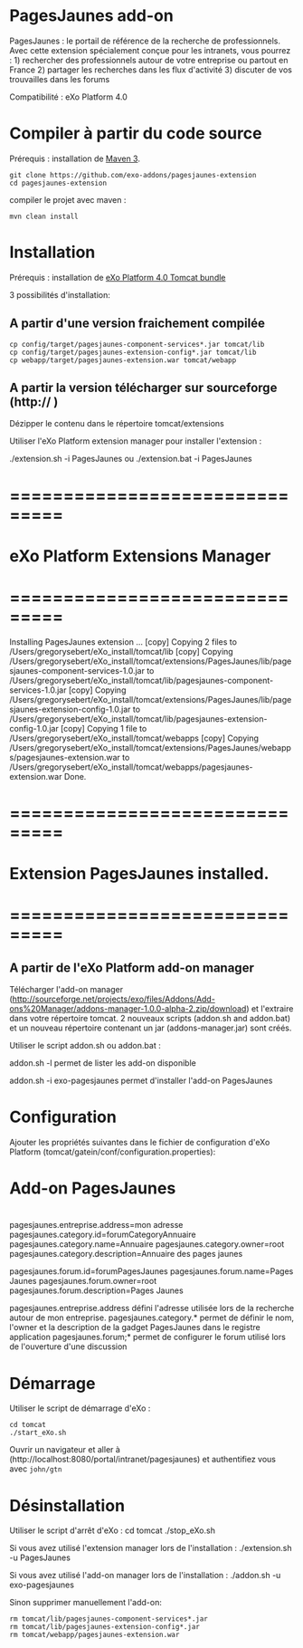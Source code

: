 PagesJaunes add-on
=====================

PagesJaunes : le portail de référence de la recherche de professionnels. Avec cette extension spécialement conçue pour les intranets, vous pourrez : 1) rechercher des professionnels autour de votre entreprise ou partout en France 2) partager les recherches dans les flux d'activité 3) discuter de vos trouvailles dans les forums 

Compatibilité : eXo Platform 4.0


Compiler à partir du code source 
==========================================

Prérequis : installation de  [Maven 3](http://maven.apache.org/download.html).

    git clone https://github.com/exo-addons/pagesjaunes-extension
    cd pagesjaunes-extension

compiler le projet avec maven :

    mvn clean install
    

Installation
===================== 

Prérequis : installation de [eXo Platform 4.0 Tomcat bundle](http://www.exoplatform.com/company/en/download-exo-platform)   

3 possibilités d'installation:

A partir d'une version fraichement compilée
---------------------------------------------

    cp config/target/pagesjaunes-component-services*.jar tomcat/lib
    cp config/target/pagesjaunes-extension-config*.jar tomcat/lib
    cp webapp/target/pagesjaunes-extension.war tomcat/webapp
    

A partir la version télécharger sur sourceforge (http:// )
----------------------------------------------------------

Dézipper le contenu dans le répertoire tomcat/extensions

Utiliser l'eXo Platform extension manager pour installer l'extension :

./extension.sh -i PagesJaunes ou ./extension.bat -i PagesJaunes

 # ===============================
 # eXo Platform Extensions Manager
 # ===============================

Installing PagesJaunes extension ...
     [copy] Copying 2 files to /Users/gregorysebert/eXo_install/tomcat/lib
     [copy] Copying /Users/gregorysebert/eXo_install/tomcat/extensions/PagesJaunes/lib/pagesjaunes-component-services-1.0.jar to /Users/gregorysebert/eXo_install/tomcat/lib/pagesjaunes-component-services-1.0.jar
     [copy] Copying /Users/gregorysebert/eXo_install/tomcat/extensions/PagesJaunes/lib/pagesjaunes-extension-config-1.0.jar to /Users/gregorysebert/eXo_install/tomcat/lib/pagesjaunes-extension-config-1.0.jar
     [copy] Copying 1 file to /Users/gregorysebert/eXo_install/tomcat/webapps
     [copy] Copying /Users/gregorysebert/eXo_install/tomcat/extensions/PagesJaunes/webapps/pagesjaunes-extension.war to /Users/gregorysebert/eXo_install/tomcat/webapps/pagesjaunes-extension.war
Done.

 # ===============================
 # Extension PagesJaunes installed.
 # ===============================



A partir de l'eXo Platform add-on manager
-----------------------------------------

Télécharger l'add-on manager (http://sourceforge.net/projects/exo/files/Addons/Add-ons%20Manager/addons-manager-1.0.0-alpha-2.zip/download) et l'extraire dans votre répertoire tomcat. 2 nouveaux scripts (addon.sh and addon.bat) et un nouveau répertoire contenant un jar (addons-manager.jar) sont créés.

Utiliser le script addon.sh ou addon.bat :

addon.sh -l permet de lister les add-on disponible

addon.sh -i exo-pagesjaunes permet d'installer l'add-on PagesJaunes



Configuration
===============

Ajouter les propriétés suivantes dans le fichier de configuration d'eXo Platform (tomcat/gatein/conf/configuration.properties):

#
# Add-on PagesJaunes
#

pagesjaunes.entreprise.address=mon adresse
pagesjaunes.category.id=forumCategoryAnnuaire
pagesjaunes.category.name=Annuaire
pagesjaunes.category.owner=root
pagesjaunes.category.description=Annuaire des pages jaunes

pagesjaunes.forum.id=forumPagesJaunes
pagesjaunes.forum.name=Pages Jaunes
pagesjaunes.forum.owner=root
pagesjaunes.forum.description=Pages Jaunes

pagesjaunes.entreprise.address défini l'adresse utilisée lors de la recherche autour de mon entreprise.
pagesjaunes.category.* permet de définir le nom, l'owner et la description de la gadget PagesJaunes dans le registre application
pagesjaunes.forum;* permet de configurer le forum utilisé lors de l'ouverture d'une discussion

 
Démarrage
===============

Utiliser le script de démarrage d'eXo :

    cd tomcat 
    ./start_eXo.sh

Ouvrir un navigateur et aller à (http://localhost:8080/portal/intranet/pagesjaunes) et authentifiez vous avec `john/gtn`

Désinstallation
===============

Utiliser le script d'arrêt d'eXo :
	cd tomcat 
    ./stop_eXo.sh

Si vous avez utilisé l'extension manager lors de l'installation :  ./extension.sh -u PagesJaunes

Si vous avez utilisé l'add-on manager lors de l'installation :  ./addon.sh -u exo-pagesjaunes  

Sinon supprimer manuellement l'add-on:

  	rm tomcat/lib/pagesjaunes-component-services*.jar
    rm tomcat/lib/pagesjaunes-extension-config*.jar
    rm tomcat/webapp/pagesjaunes-extension.war
